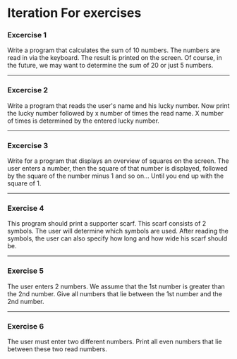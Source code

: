 # Iteration For exercises

### Excercise 1
Write a program that calculates the sum of 10 numbers. The numbers are read in via the keyboard. The result is printed on the screen.
Of course, in the future, we may want to determine the sum of 20 or just 5 numbers.

---

### Excercise 2

Write a program that reads the user's name and his lucky number. Now print the lucky number followed by x number of times the read name. X number of times is determined by the entered lucky number.

---

### Excercise 3

Write for a program that displays an overview of squares on the screen. The user enters a number, then the square of that number is displayed, followed by the square of the number minus 1 and so on... Until you end up with the square of 1.

---

### Exercise 4

This program should print a supporter scarf. This scarf consists of 2 symbols. The user will determine which symbols are used.
After reading the symbols, the user can also specify how long and how wide his scarf should be.

---

### Exercise 5

The user enters 2 numbers. We assume that the 1st number is greater than the 2nd number. Give all numbers that lie between the 1st number and the 2nd number.

---

### Exercise 6

The user must enter two different numbers. Print all even numbers that lie between these two read numbers.
